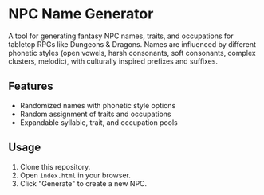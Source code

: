 # NPC Name Generator

A tool for generating fantasy NPC names, traits, and occupations for tabletop RPGs like Dungeons & Dragons. Names are influenced by different phonetic styles (open vowels, harsh consonants, soft consonants, complex clusters, melodic), with culturally inspired prefixes and suffixes.

## Features
- Randomized names with phonetic style options
- Random assignment of traits and occupations
- Expandable syllable, trait, and occupation pools

## Usage
1. Clone this repository.
2. Open `index.html` in your browser.
3. Click "Generate" to create a new NPC.

